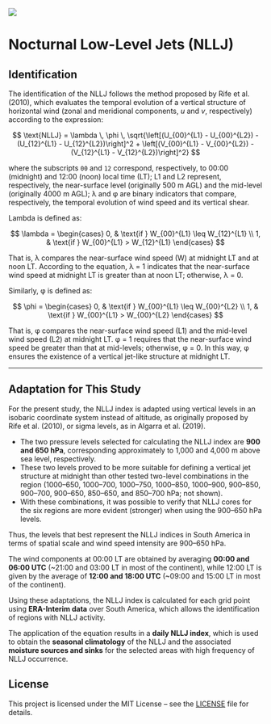 [![](https://img.shields.io/badge/DOI-10.3389/fenvs.2021.657764-informational?style=flat&logo=doi&logoColor=white&color=CC2927)](https://doi.org/10.3389/fenvs.2021.657764)

# Nocturnal Low-Level Jets (NLLJ)

## Identification

The identification of the NLLJ follows the method proposed by Rife et al. (2010), which evaluates the temporal evolution of a vertical structure of horizontal wind (zonal and meridional components, *u* and *v*, respectively) according to the expression:

$$
\text{NLLJ} = \lambda \, \phi \, \sqrt{\left[(U_{00}^{L1} - U_{00}^{L2}) - (U_{12}^{L1} - U_{12}^{L2})\right]^2 + \left[(V_{00}^{L1} - V_{00}^{L2}) - (V_{12}^{L1} - V_{12}^{L2})\right]^2}
$$

where the subscripts `00` and `12` correspond, respectively, to 00:00 (midnight) and 12:00 (noon) local time (LT); L1 and L2 represent, respectively, the near-surface level (originally 500 m AGL) and the mid-level (originally 4000 m AGL); λ and φ are binary indicators that compare, respectively, the temporal evolution of wind speed and its vertical shear.

Lambda is defined as:

$$
\lambda =
\begin{cases}
0, & \text{if } W_{00}^{L1} \leq W_{12}^{L1} \\
1, & \text{if } W_{00}^{L1} > W_{12}^{L1}
\end{cases}
$$

That is, λ compares the near-surface wind speed (W) at midnight LT and at noon LT. According to the equation, λ = 1 indicates that the near-surface wind speed at midnight LT is greater than at noon LT; otherwise, λ = 0.

Similarly, φ is defined as:

$$
\phi =
\begin{cases}
0, & \text{if } W_{00}^{L1} \leq W_{00}^{L2} \\
1, & \text{if } W_{00}^{L1} > W_{00}^{L2}
\end{cases}
$$

That is, φ compares the near-surface wind speed (L1) and the mid-level wind speed (L2) at midnight LT. φ = 1 requires that the near-surface wind speed be greater than that at mid-levels; otherwise, φ = 0. In this way, φ ensures the existence of a vertical jet-like structure at midnight LT.

---

## Adaptation for This Study

For the present study, the NLLJ index is adapted using vertical levels in an isobaric coordinate system instead of altitude, as originally proposed by Rife et al. (2010), or sigma levels, as in Algarra et al. (2019).  

- The two pressure levels selected for calculating the NLLJ index are **900 and 650 hPa**, corresponding approximately to 1,000 and 4,000 m above sea level, respectively.  
- These two levels proved to be more suitable for defining a vertical jet structure at midnight than other tested two-level combinations in the region (1000–650, 1000–700, 1000–750, 1000–850, 1000–900, 900–850, 900–700, 900–650, 850–650, and 850–700 hPa; not shown).  
- With these combinations, it was possible to verify that NLLJ cores for the six regions are more evident (stronger) when using the 900–650 hPa levels.  

Thus, the levels that best represent the NLLJ indices in South America in terms of spatial scale and wind speed intensity are 900–650 hPa.  

The wind components at 00:00 LT are obtained by averaging **00:00 and 06:00 UTC** (~21:00 and 03:00 LT in most of the continent), while 12:00 LT is given by the average of **12:00 and 18:00 UTC** (~09:00 and 15:00 LT in most of the continent).  

Using these adaptations, the NLLJ index is calculated for each grid point using **ERA-Interim data** over South America, which allows the identification of regions with NLLJ activity.  

The application of the equation results in a **daily NLLJ index**, which is used to obtain the **seasonal climatology** of the NLLJ and the associated **moisture sources and sinks** for the selected areas with high frequency of NLLJ occurrence.

## License
This project is licensed under the MIT License – see the [LICENSE](LICENSE) file for details.

